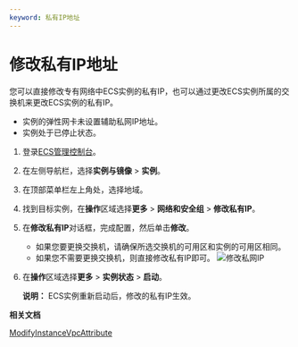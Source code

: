 ```yaml
---
keyword: 私有IP地址
---
```


# 修改私有IP地址

您可以直接修改专有网络中ECS实例的私有IP，也可以通过更改ECS实例所属的交换机来更改ECS实例的私有IP。

-   实例的弹性网卡未设置辅助私网IP地址。
-   实例处于已停止状态。

1.  登录[ECS管理控制台](https://ecs.console.aliyun.com)。

2.  在左侧导航栏，选择**实例与镜像** \> **实例**。

3.  在顶部菜单栏左上角处，选择地域。

4.  找到目标实例，在**操作**区域选择**更多** \> **网络和安全组** \> **修改私有IP**。

5.  在**修改私有IP**对话框，完成配置，然后单击**修改**。

    -   如果您要更换交换机，请确保所选交换机的可用区和实例的可用区相同。
    -   如果您不需要更换交换机，则直接修改私有IP即可。
    ![修改私网IP](https://static-aliyun-doc.oss-accelerate.aliyuncs.com/assets/img/zh-CN/2876649951/p5483.png)

6.  在**操作**区域选择**更多** \> **实例状态** \> **启动**。

    **说明：** ECS实例重新启动后，修改的私有IP生效。


**相关文档**  


[ModifyInstanceVpcAttribute](/intl.zh-CN/API参考/网络/ModifyInstanceVpcAttribute.md)


